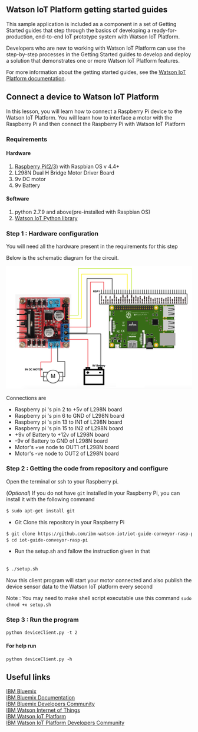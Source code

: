 ## Watson IoT Platform getting started guides
This sample application is included as a component in a set of Getting Started guides that step through the basics of developing a ready-for-production, end-to-end IoT prototype system with Watson IoT Platform.

Developers who are new to working with Watson IoT Platform can use the step-by-step processes in the Getting Started guides to develop and deploy a solution that demonstrates one or more Watson IoT Platform features.

For more information about the getting started guides, see the [Watson IoT Platform documentation](https://console.bluemix.net/docs/services/IoT/getting_started/getting-started-iot-overview.html).


## Connect a device to Watson IoT Platform

In this lesson, you will learn how to connect a Raspberry Pi device to the Watson IoT Platform. You will learn how to interface a motor with the Raspberry Pi and then connect the Raspberry Pi with Watson IoT Platform

### Requirements
#### Hardware

1. [Raspberry Pi(2/3)](https://www.raspberrypi.org/) with Raspbian OS v 4.4+
2. L298N Dual H Bridge Motor Driver Board
3. 9v DC motor
4. 9v Battery

#### Software
1. python 2.7.9 and above(pre-installed with Raspbian OS)
2. [Watson IoT Python library](https://github.com/ibm-watson-iot/iot-python)


### Step 1 : Hardware configuration

You will need all the hardware present in the requirements for this step

Below is the schematic diagram for the circuit.

![Circuit Diagram](resources/circuit.png)

Connections are
* Raspberry pi 's pin 2 to +5v of L298N board
* Raspberry pi 's pin 6 to GND of L298N board
* Raspberry pi 's pin 13 to IN1 of L298N board
* Raspberry pi 's pin 15 to IN2 of L298N board
* +9v of Battery to +12v of L298N board
* -9v of Battery to GND of L298N board
* Motor's +ve node to OUT1 of L298N board
* Motor's -ve node to OUT2 of L298N board

### Step 2 :  Getting the code from repository and configure

Open the terminal or ssh to your Raspberry pi.

(*Optional*) If you do not have `git` installed in your Raspberry Pi, you can install it with the following command

```bash
$ sudo apt-get install git
```

* Git Clone this repository in your Raspberry Pi

```bash
$ git clone https://github.com/ibm-watson-iot/iot-guide-conveyor-rasp-pi
$ cd iot-guide-conveyor-rasp-pi

```
* Run the setup.sh and fallow the instruction given in that

```bash

$ ./setup.sh

```

<!--
* Install the dependencies

```
$ pip install ibmiotf

```
* Update the  lesson1b/device.conf file with your device credentials

    e.g. `org = <your org>` to `org = xxxx`
```
[device]
org = <your org>
type =  <your device type>
id =  <your device id>  
auth-method = token
auth-token =  <your device token>
``` -->
Now this client program will start your motor connected and also publish the device sensor data to the Watson IoT platform every second

Note : You may need to make shell script executable use this command `sudo chmod +x setup.sh`

### Step 3 : Run the program

```
python deviceClient.py -t 2

```
#### For help run

```
python deviceClient.py -h
```


## Useful links
[Python]: https://www.python.org/
[Raspberry pi]: https://www.raspberrypi.org/


[IBM Bluemix](https://bluemix.net/)  
[IBM Bluemix Documentation](https://www.ng.bluemix.net/docs/)  
[IBM Bluemix Developers Community](http://developer.ibm.com/bluemix)  
[IBM Watson Internet of Things](http://www.ibm.com/internet-of-things/)  
[IBM Watson IoT Platform](http://www.ibm.com/internet-of-things/iot-solutions/watson-iot-platform/)   
[IBM Watson IoT Platform Developers Community](https://developer.ibm.com/iotplatform/)
